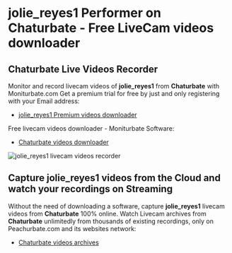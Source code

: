 # jolie_reyes1 Performer on Chaturbate - Free LiveCam videos downloader

## Chaturbate Live Videos Recorder

Monitor and record livecam videos of **jolie_reyes1** from **Chaturbate** with Moniturbate.com
Get a premium trial for free by just and only registering with your Email address:
* [jolie_reyes1 Premium videos downloader](https://moniturbate.com/request-demo-licence-key.html)

Free livecam videos downloader - Moniturbate Software:
* [Chaturbate videos downloader](https://moniturbate.com/moniturbate-download-software.html)

![jolie_reyes1 livecam videos recorder](https://peachurnet.com/templates/moniturbate-software.png)


## Capture jolie_reyes1 videos from the Cloud and watch your recordings on Streaming

Without the need of downloading a software, capture **jolie_reyes1** livecam videos from **Chaturbate** 100% online.
Watch Livecam archives from **Chaturbate** unlimitedly from thousands of existing recordings, only on Peachurbate.com and its websites network:
* [Chaturbate videos archives](https://peachurnet.com/)